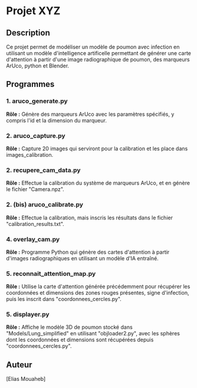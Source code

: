 # Projet XYZ

## Description

Ce projet permet de modéliser un modèle de poumon avec infection en utilisant un modèle d'intelligence artificelle permettant de générer une carte d'attention à partir d'une image radiographique de poumon, des marqueurs ArUco, python et Blender.

## Programmes

### 1. aruco_generate.py

**Rôle :** Génère des marqueurs ArUco avec les paramètres spécifiés, y compris l'id et la dimension du marqueur.

### 2. aruco_capture.py

**Rôle :** Capture 20 images qui serviront pour la calibration et les place dans images_calibration.

### 2. recupere_cam_data.py

**Rôle :** Effectue la calibration du système de marqueurs ArUco, et en génère le fichier "Camera.npz".

### 2. (bis) aruco_calibrate.py

**Rôle :** Effectue la calibration, mais inscris les résultats dans le fichier "calibration_results.txt".

### 4. overlay_cam.py

**Rôle :** Programme Python qui génère des cartes d'attention à partir d'images radiographiques en utilisant un modèle d'IA entraîné.

### 5. reconnait_attention_map.py

**Rôle :**  Utilise la carte d'attention générée précédemment pour récupérer les coordonnées et dimensions des zones rouges présentes, signe d'infection, puis les inscrit dans "coordonnees_cercles.py".

### 5. displayer.py

**Rôle :**  Affiche le modèle 3D de poumon stocké dans "Models/Lung\_simplified" en utilisant "objloader2.py", avec les sphères dont les coordonnées et dimensions sont récupérées depuis "coordonnees_cercles.py".


## Auteur

[Elias Mouaheb]


